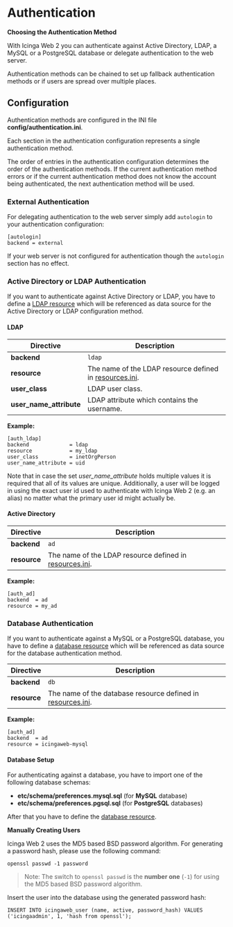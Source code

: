 # <a id="authentication"></a> Authentication

**Choosing the Authentication Method**

With Icinga Web 2 you can authenticate against Active Directory, LDAP, a MySQL or a PostgreSQL database or delegate
authentication to the web server.

Authentication methods can be chained to set up fallback authentication methods
or if users are spread over multiple places.

## <a id="authentication-configuration"></a> Configuration

Authentication methods are configured in the INI file **config/authentication.ini**.

Each section in the authentication configuration represents a single authentication method.

The order of entries in the authentication configuration determines the order of the authentication methods.
If the current authentication method errors or if the current authentication method does not know the account being
authenticated, the next authentication method will be used.

### <a id="authentication-configuration-external-authentication"></a> External Authentication

For delegating authentication to the web server simply add `autologin` to your authentication configuration:

````
[autologin]
backend = external
````

If your web server is not configured for authentication though the `autologin` section has no effect.

### <a id="authentication-configuration-ad-or-ldap-authentication"></a> Active Directory or LDAP Authentication

If you want to authenticate against Active Directory or LDAP, you have to define a
[LDAP resource](resources.md#resources-configuration-ldap) which will be referenced as data source for the Active Directory
or LDAP configuration method.

#### <a id="authentication-configuration-ldap-authentication"></a> LDAP

Directive               | Description
------------------------|------------
**backend**             | `ldap`
**resource**            | The name of the LDAP resource defined in [resources.ini](resources.md#resources).
**user_class**          | LDAP user class.
**user_name_attribute** | LDAP attribute which contains the username.

**Example:**

```
[auth_ldap]
backend             = ldap
resource            = my_ldap
user_class          = inetOrgPerson
user_name_attribute = uid
```

Note that in case the set *user_name_attribute* holds multiple values it is required that all of its
values are unique. Additionally, a user will be logged in using the exact user id used to authenticate
with Icinga Web 2 (e.g. an alias) no matter what the primary user id might actually be.

#### <a id="authentication-configuration-ad-authentication"></a> Active Directory

Directive               | Description
------------------------|------------
**backend**             | `ad`
**resource**            | The name of the LDAP resource defined in [resources.ini](#resources).

**Example:**

```
[auth_ad]
backend  = ad
resource = my_ad
```

### <a id="authentication-configuration-db-authentication"></a> Database Authentication

If you want to authenticate against a MySQL or a PostgreSQL database, you have to define a
[database resource](#resources-configuration-database) which will be referenced as data source for the database
authentication method.

Directive               | Description
------------------------|------------
**backend**             | `db`
**resource**            | The name of the database resource defined in [resources.ini](#resources).

**Example:**

```
[auth_ad]
backend  = ad
resource = icingaweb-mysql
```

#### <a id="authentication-configuration-db-setup"></a> Database Setup

For authenticating against a database, you have to import one of the following database schemas:

* **etc/schema/preferences.mysql.sql** (for **MySQL** database)
* **etc/schema/preferences.pgsql.sql** (for **PostgreSQL** databases)

After that you have to define the [database resource](#resources-configuration-database).

**Manually Creating Users**

Icinga Web 2 uses the MD5 based BSD password algorithm. For generating a password hash, please use the following
command:

````
openssl passwd -1 password
````

> Note: The switch to `openssl passwd` is the **number one** (`-1`) for using the MD5 based BSD password algorithm.

Insert the user into the database using the generated password hash:

````
INSERT INTO icingaweb_user (name, active, password_hash) VALUES ('icingaadmin', 1, 'hash from openssl');
````

